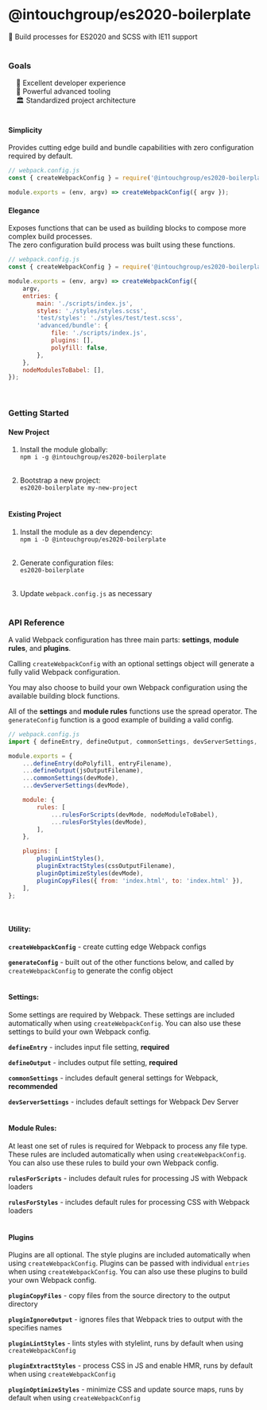 # @intouchgroup/es2020-boilerplate

🔮 Build processes for ES2020 and SCSS with IE11 support<br>
<br>

### Goals

&nbsp;&nbsp;&nbsp;&nbsp;🌈 Excellent developer experience<br>
&nbsp;&nbsp;&nbsp;&nbsp;🚀 Powerful advanced tooling<br>
&nbsp;&nbsp;&nbsp;&nbsp;🏛 Standardized project architecture<br>
<br>

#### Simplicity

Provides cutting edge build and bundle capabilities with zero configuration required by default.
<br>

```js
// webpack.config.js
const { createWebpackConfig } = require('@intouchgroup/es2020-boilerplate');

module.exports = (env, argv) => createWebpackConfig({ argv });
```

#### Elegance

Exposes functions that can be used as building blocks to compose more complex build processes.<br>
The zero configuration build process was built using these functions.<br>

```js
// webpack.config.js
const { createWebpackConfig } = require('@intouchgroup/es2020-boilerplate');

module.exports = (env, argv) => createWebpackConfig({
    argv,
    entries: {
        main: './scripts/index.js',
        styles: './styles/styles.scss',
        'test/styles': './styles/test/test.scss',
        'advanced/bundle': {
            file: './scripts/index.js',
            plugins: [],
            polyfill: false,
        },
    },
    nodeModulesToBabel: [],
});
```
<br>

### Getting Started

#### New Project

1. Install the module globally:<br>
`npm i -g @intouchgroup/es2020-boilerplate`<br><br>

2. Bootstrap a new project:<br>
`es2020-boilerplate my-new-project`<br><br>

#### Existing Project

1. Install the module as a dev dependency:<br>
`npm i -D @intouchgroup/es2020-boilerplate`<br><br>

2. Generate configuration files:<br>
`es2020-boilerplate`<br><br>

3. Update `webpack.config.js` as necessary<br><br>


### API Reference

A valid Webpack configuration has three main parts: **settings**, **module rules**, and **plugins**.

Calling `createWebpackConfig` with an optional settings object will generate a fully valid Webpack configuration.

You may also choose to build your own Webpack configuration using the available building block functions.

All of the **settings** and **module rules** functions use the spread operator. The `generateConfig` function is a good example of building a valid config.

```js
// webpack.config.js
import { defineEntry, defineOutput, commonSettings, devServerSettings, rulesForScripts, rulesForStyles, pluginLintStyles, pluginExtractStyles, pluginOptimizeStyles, pluginCopyFiles } from '@intouchgroup/es2020-boilerplate';

module.exports = {
    ...defineEntry(doPolyfill, entryFilename),
    ...defineOutput(jsOutputFilename),
    ...commonSettings(devMode),
    ...devServerSettings(devMode),

    module: {
        rules: [
            ...rulesForScripts(devMode, nodeModuleToBabel),
            ...rulesForStyles(devMode),
        ],
    },

    plugins: [
        pluginLintStyles(),
        pluginExtractStyles(cssOutputFilename),
        pluginOptimizeStyles(devMode),
        pluginCopyFiles({ from: 'index.html', to: 'index.html' }),
    ],
};
```
<br>

#### Utility:

**`createWebpackConfig`** - create cutting edge Webpack configs

**`generateConfig`** - built out of the other functions below, and called by `createWebpackConfig` to generate the config object
<br><br>

#### Settings:

Some settings are required by Webpack. These settings are included automatically when using `createWebpackConfig`. You can also use these settings to build your own Webpack config.

**`defineEntry`** - includes input file setting, **required**

**`defineOutput`** - includes output file setting, **required**

**`commonSettings`** - includes default general settings for Webpack, **recommended**

**`devServerSettings`** - includes default settings for Webpack Dev Server
<br><br>

#### Module Rules:

At least one set of rules is required for Webpack to process any file type. These rules are included automatically when using `createWebpackConfig`. You can also use these rules to build your own Webpack config.

**`rulesForScripts`** - includes default rules for processing JS with Webpack loaders

**`rulesForStyles`** - includes default rules for processing CSS with Webpack loaders
<br><br>

#### Plugins

Plugins are all optional. The style plugins are included automatically when using `createWebpackConfig`. Plugins can be passed with individual `entries` when using `createWebpackConfig`. You can also use these plugins to build your own Webpack config.

**`pluginCopyFiles`** - copy files from the source directory to the output directory 

**`pluginIgnoreOutput`** - ignores files that Webpack tries to output with the specifies names

**`pluginLintStyles`** - lints styles with stylelint, runs by default when using `createWebpackConfig`

**`pluginExtractStyles`** - process CSS in JS and enable HMR, runs by default when using `createWebpackConfig`

**`pluginOptimizeStyles`** - minimize CSS and update source maps, runs by default when using `createWebpackConfig`
<br><br>